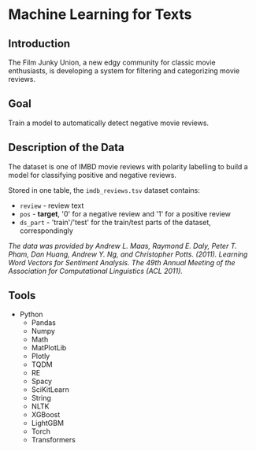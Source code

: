 # Machine Learning for Texts

## Introduction

The Film Junky Union, a new edgy community for classic movie enthusiasts, is developing a system for filtering and categorizing movie reviews.

## Goal

Train a model to automatically detect negative movie reviews.

## Description of the Data

The dataset is one of IMBD movie reviews with polarity labelling to build a model for classifying positive and negative reviews.

Stored in one table, the `imdb_reviews.tsv` dataset contains:

- `review` - review text
- `pos` - **target**, '0' for a negative review and '1' for a positive review
- `ds_part` - 'train'/'test' for the train/test parts of the dataset, correspondingly

*The data was provided by Andrew L. Maas, Raymond E. Daly, Peter T. Pham, Dan Huang, Andrew Y. Ng, and Christopher Potts. (2011). Learning Word Vectors for Sentiment Analysis. The 49th Annual Meeting of the Association for Computational Linguistics (ACL 2011).*

## Tools

- Python
  - Pandas
  - Numpy
  - Math
  - MatPlotLib
  - Plotly
  - TQDM
  - RE
  - Spacy
  - SciKitLearn
  - String
  - NLTK
  - XGBoost
  - LightGBM
  - Torch
  - Transformers
